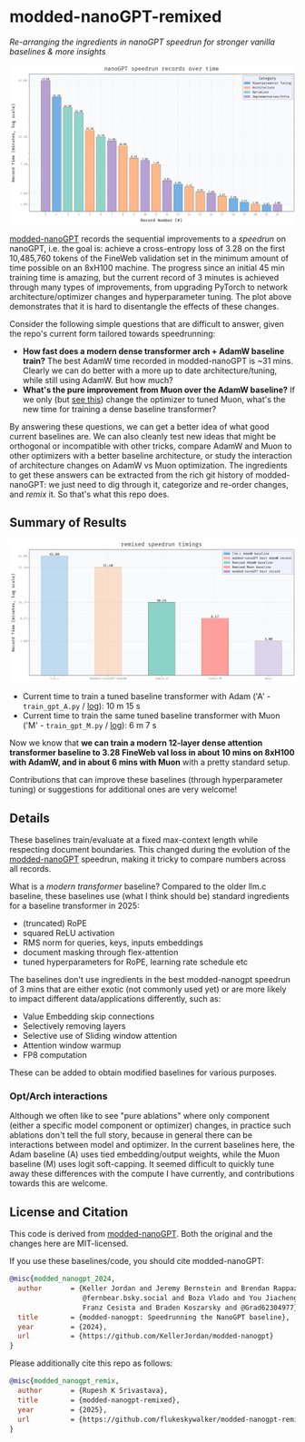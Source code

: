 # modded-nanoGPT-remixed

*Re-arranging the ingredients in nanoGPT speedrun for stronger vanilla baselines & more insights*

![Plot](./img/plot-a.png)


[modded-nanoGPT](https://github.com/KellerJordan/modded-nanogpt) records the sequential improvements to a *speedrun* on nanoGPT, i.e. the goal is: achieve a cross-entropy loss of 3.28 on the first 10,485,760 tokens of the FineWeb validation set in the minimum amount of time possible on an 8xH100 machine.
The progress since an initial 45 min training time is amazing, but the current record of 3 minutes is achieved through many types of improvements, from upgrading PyTorch to network architecture/optimizer changes and hyperparameter tuning.
The plot above demonstrates that it is hard to disentangle the effects of these changes.

Consider the following simple questions that are difficult to answer, given the repo's current form tailored towards speedrunning:
- **How fast does a modern dense transformer arch + AdamW baseline train?** The best AdamW time recorded in modded-nanoGPT is ~31 mins. Clearly we can do better with a more up to date architecture/tuning, while still using AdamW. But how much?
- **What's the pure improvement from Muon over the AdamW baseline?** If we only (but [see this](#optarch-interactions)) change the optimizer to tuned Muon, what's the new time for training a dense baseline transformer?

By answering these questions, we can get a better idea of what good current baselines are.
We can also cleanly test new ideas that might be orthogonal or incompatible with other tricks, compare AdamW and Muon to other optimizers with a better baseline architecture, or study the interaction of architecture changes on AdamW vs Muon optimization.
The ingredients to get these answers can be extracted from the rich git history of modded-nanoGPT: we just need to dig through it, categorize and re-order changes, and *remix* it.
So that's what this repo does.

## Summary of Results

![Plot](./img/plot-b.png)

- Current time to train a tuned baseline transformer with Adam ('A' - `train_gpt_A.py` / [log](./log/A.txt)): 10 m 15 s
- Current time to train the same tuned baseline transformer with Muon ('M' - `train_gpt_M.py` / [log](./log/M.txt)): 6 m 7 s

Now we know that **we can train a modern 12-layer dense attention transformer baseline to 3.28 FineWeb val loss in about 10 mins on 8xH100 with AdamW, and in about 6 mins with Muon** with a pretty standard setup.

Contributions that can improve these baselines (through hyperparameter tuning) or suggestions for additional ones are very welcome!

## Details

These baselines train/evaluate at a fixed max-context length while respecting document boundaries. 
This changed during the evolution of the [modded-nanoGPT](https://github.com/KellerJordan/modded-nanogpt) speedrun, making it tricky to compare numbers across all records.

What is a *modern transformer* baseline? Compared to the older llm.c baseline, these baselines use (what I think should be) standard ingredients for a baseline transformer in 2025:
- (truncated) RoPE
- squared ReLU activation
- RMS norm for queries, keys, inputs embeddings
- document masking through flex-attention
- tuned hyperparameters for RoPE, learning rate schedule etc

The baselines don't use ingredients in the best modded-nanogpt speedrun of 3 mins that are either exotic (not commonly used yet) or are more likely to impact different data/applications differently, such as:
- Value Embedding skip connections
- Selectively removing layers
- Selective use of Sliding window attention
- Attention window warmup
- FP8 computation

These can be added to obtain modified baselines for various purposes.

### Opt/Arch interactions

Although we often like to see "pure ablations" where only component (either a specific model component or optimizer) changes, in practice such ablations don't tell the full story, because in general there can be interactions between model and optimizer.
In the current baselines here, the Adam baseline (A) uses tied embedding/output weights, while the Muon baseline (M) uses logit soft-capping. It seemed difficult to quickly tune away these differences with the compute I have currently, and contributions towards this are welcome.

## License and Citation

This code is derived from [modded-nanoGPT](https://github.com/KellerJordan/modded-nanogpt).
Both the original and the changes here are MIT-licensed.

If you use these baselines/code, you should cite modded-nanoGPT:

```bibtex
@misc{modded_nanogpt_2024,
  author       = {Keller Jordan and Jeremy Bernstein and Brendan Rappazzo and
                  @fernbear.bsky.social and Boza Vlado and You Jiacheng and
                  Franz Cesista and Braden Koszarsky and @Grad62304977},
  title        = {modded-nanogpt: Speedrunning the NanoGPT baseline},
  year         = {2024},
  url          = {https://github.com/KellerJordan/modded-nanogpt}
}
```

Please additionally cite this repo as follows:

```bibtex
@misc{modded_nanogpt_remix,
  author       = {Rupesh K Srivastava},
  title        = {modded-nanogpt-remixed},
  year         = {2025},
  url          = {https://github.com/flukeskywalker/modded-nanogpt-remixed}
}
```

